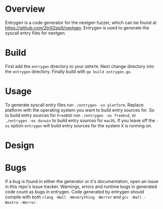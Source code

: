 # Overview
Entrygen is a code generator for the nextgen fuzzer, which can be found at https://github.com/2trill2spill/nextgen.
Entrygen is used to generate the syscall entry files for nextgen.

# Build
First add the `entrygen` directory to your `GOPATH`. Next change directory into
the `entrygen` directory. Finally build with `go build entrygen.go`.

# Usage
To generate syscall entry files run `./entrygen -os platform`. Replace platform with the operating system you want to build entry sources for. So to build entry sources for `FreeBSD` run `./entrygen -os freebsd`, or `./entrygen -os darwin` to build entry sources for `macOS`. If you leave off the `-os` option `entrygen` will build entry sources for the system it is running on.

# Design


# Bugs
If a bug is found in either the generator or it's documentation, open an issue in this repo's issue tracker. Warnings, errors and runtime bugs in generated code count as bugs in entrygen. Code generated by entrygen should compile with both `clang -Wall -Weverything -Werror` and `gcc -Wall -Wextra -Werror`.
